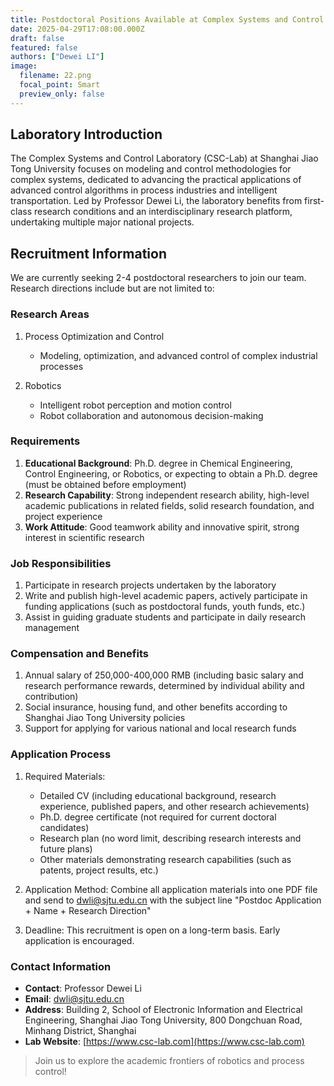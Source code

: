 ```yaml
---
title: Postdoctoral Positions Available at Complex Systems and Control Laboratory, Shanghai Jiao Tong University
date: 2025-04-29T17:08:00.000Z
draft: false
featured: false
authors: ["Dewei LI"]
image:
  filename: 22.png
  focal_point: Smart
  preview_only: false
---
```


## Laboratory Introduction

The Complex Systems and Control Laboratory (CSC-Lab) at Shanghai Jiao Tong University focuses on modeling and control methodologies for complex systems, dedicated to advancing the practical applications of advanced control algorithms in process industries and intelligent transportation. Led by Professor Dewei Li, the laboratory benefits from first-class research conditions and an interdisciplinary research platform, undertaking multiple major national projects.

## Recruitment Information

We are currently seeking 2-4 postdoctoral researchers to join our team. Research directions include but are not limited to:

### Research Areas

1. Process Optimization and Control
   - Modeling, optimization, and advanced control of complex industrial processes

2. Robotics
   - Intelligent robot perception and motion control
   - Robot collaboration and autonomous decision-making

### Requirements

1. **Educational Background**: Ph.D. degree in Chemical Engineering, Control Engineering, or Robotics, or expecting to obtain a Ph.D. degree (must be obtained before employment)
2. **Research Capability**: Strong independent research ability, high-level academic publications in related fields, solid research foundation, and project experience
3. **Work Attitude**: Good teamwork ability and innovative spirit, strong interest in scientific research

### Job Responsibilities

1. Participate in research projects undertaken by the laboratory
2. Write and publish high-level academic papers, actively participate in funding applications (such as postdoctoral funds, youth funds, etc.)
3. Assist in guiding graduate students and participate in daily research management

### Compensation and Benefits

1. Annual salary of 250,000-400,000 RMB (including basic salary and research performance rewards, determined by individual ability and contribution)
2. Social insurance, housing fund, and other benefits according to Shanghai Jiao Tong University policies
3. Support for applying for various national and local research funds

### Application Process

1. Required Materials:
   - Detailed CV (including educational background, research experience, published papers, and other research achievements)
   - Ph.D. degree certificate (not required for current doctoral candidates)
   - Research plan (no word limit, describing research interests and future plans)
   - Other materials demonstrating research capabilities (such as patents, project results, etc.)

2. Application Method: Combine all application materials into one PDF file and send to dwli@sjtu.edu.cn with the subject line "Postdoc Application + Name + Research Direction"

3. Deadline: This recruitment is open on a long-term basis. Early application is encouraged.

### Contact Information

- **Contact**: Professor Dewei Li
- **Email**: dwli@sjtu.edu.cn
- **Address**: Building 2, School of Electronic Information and Electrical Engineering, Shanghai Jiao Tong University, 800 Dongchuan Road, Minhang District, Shanghai
- **Lab Website**: [https://www.csc-lab.com](https://www.csc-lab.com)

> Join us to explore the academic frontiers of robotics and process control! 